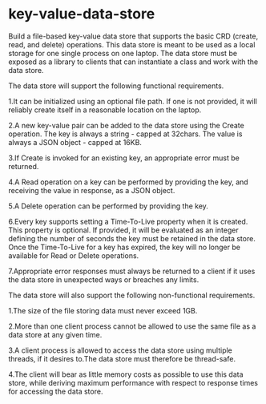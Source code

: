 # key-value-data-store
Build a file-based key-value data store that supports the basic CRD (create, read, and delete)
operations. This data store is meant to be used as a local storage for one single process on one
laptop. The data store must be exposed as a library to clients that can instantiate a class and work
with the data store.

The data store will support the following functional requirements.

  1.It can be initialized using an optional file path. If one is not provided, it will reliably
    create itself in a reasonable location on the laptop.

  2.A new key-value pair can be added to the data store using the Create operation. The key
    is always a string - capped at 32chars. The value is always a JSON object - capped at 16KB.

  3.If Create is invoked for an existing key, an appropriate error must be returned.

  4.A Read operation on a key can be performed by providing the key, and receiving the
    value in response, as a JSON object.

  5.A Delete operation can be performed by providing the key.

  6.Every key supports setting a Time-To-Live property when it is created. This property is
    optional. If provided, it will be evaluated as an integer defining the number of seconds
    the key must be retained in the data store. Once the Time-To-Live for a key has expired,
    the key will no longer be available for Read or Delete operations.

  7.Appropriate error responses must always be returned to a client if it uses the data store in
    unexpected ways or breaches any limits.


The data store will also support the following non-functional requirements.

  1.The size of the file storing data must never exceed 1GB.

  2.More than one client process cannot be allowed to use the same file as a data store at any given time.

  3.A client process is allowed to access the data store using multiple threads, if it desires to.The data
    store must therefore be thread-safe.

  4.The client will bear as little memory costs as possible to use this data store, while
    deriving maximum performance with respect to response times for accessing the data store.
